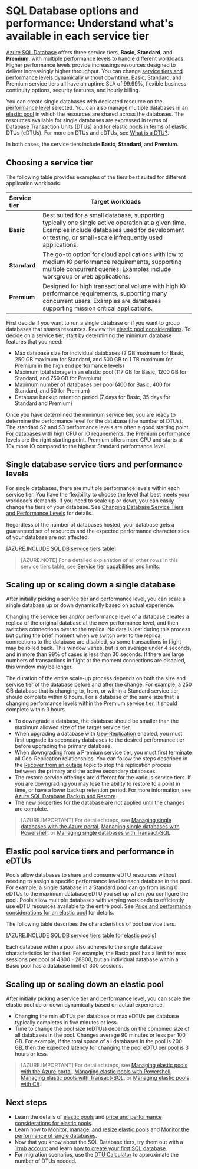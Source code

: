 <properties
    pageTitle="SQL Database performance: Service tiers | Azure"
    description="Compare SQL Database service tiers."
    keywords="database options,database performance"
    services="sql-database"
    documentationcenter=""
    author="janeng"
    manager="jhubbard"
    editor="" />
<tags
    ms.assetid="f5c5c596-cd1e-451f-92a7-b70d4916e974"
    ms.service="sql-database"
    ms.custom="overview"
    ms.devlang="na"
    ms.topic="article"
    ms.tgt_pltfrm="na"
    ms.workload="data-management"
    ms.date="02/09/2017"
    wacn.date=""
    ms.author="janeng" />

# SQL Database options and performance: Understand what's available in each service tier
[Azure SQL Database](/documentation/articles/sql-database-technical-overview/) offers three service tiers, **Basic**, **Standard**, and **Premium**, with multiple performance levels to handle different workloads. Higher performance levels provide increasings resources designed to deliver increasingly higher throughput. You can change [service tiers and performance levels dynamically](/documentation/articles/sql-database-service-tiers/) without downtime. Basic, Standard, and Premium service tiers all have an uptime SLA of 99.99%, flexible business continuity options, security features, and hourly billing. 

You can create single databases with dedicated resource on the [performance level](/documentation/articles/sql-database-service-tiers/#single-database-service-tiers-and-performance-levels) selected. You can also manage multiple databases in an [elastic pool](/documentation/articles/sql-database-service-tiers/#elastic-pool-service-tiers-and-performance-in-edtus) in which the resources are shared across the databases. The resources available for single databases are expressed in terms of Database Transaction Units (DTUs) and for elastic pools in terms of elastic DTUs (eDTUs). For more on DTUs and eDTUs, see [What is a DTU?](/documentation/articles/sql-database-what-is-a-dtu/). 

In both cases, the service tiers include **Basic**, **Standard**, and **Premium**. 

## Choosing a service tier
The following table provides examples of the tiers best suited for different application workloads.

| Service tier | Target workloads |
| :--- | --- |
| **Basic** | Best suited for a small database, supporting typically one single active operation at a given time. Examples include databases used for development or testing, or small-scale infrequently used applications. |
| **Standard** |The go-to option for cloud applications with low to medium IO performance requirements, supporting multiple concurrent queries. Examples include workgroup or web applications. |
| **Premium** | Designed for high transactional volume with high IO performance requirements, supporting many concurrent users. Examples are databases supporting mission critical applications. |

First decide if you want to run a single database or if you want to group databases that shares resources. Review the [elastic pool considerations](/documentation/articles/sql-database-elastic-pool-guidance/). To decide on a service tier, start by determining the minimum database features that you need:

* Max database size for individual databases (2 GB maximum for Basic, 250 GB maximum for Standard, and 500 GB to 1 TB maximum for Premium in the high end performance levels)
* Maximum total storage in an elastic pool (117 GB for Basic, 1200 GB for Standard, and 750 GB for Premium)
* Maximum number of databases per pool (400 for Basic, 400 for Standard, and 50 for Premium)
* Database backup retention period (7 days for Basic, 35 days for Standard and Premium)

Once you have determined the minimum service tier, you are ready to determine the performance level for the database (the number of DTUs). The standard S2 and S3 performance levels are often a good starting point. For databases with high CPU or IO requirements, the Premium performance levels are the right starting point. Premium offers more CPU and starts at 10x more IO compared to the highest Standard performance level.

## Single database service tiers and performance levels
For single databases, there are multiple performance levels within each service tier. You have the flexibility to choose the level that best meets your workload’s demands. If you need to scale up or down, you can easily change the tiers of your database. See [Changing Database Service Tiers and Performance Levels](/documentation/articles/sql-database-service-tiers/) for details.

Regardless of the number of databases hosted, your database gets a guaranteed set of resources and the expected performance characteristics of your database are not affected.

[AZURE.INCLUDE [SQL DB service tiers table](../../includes/sql-database-service-tiers-table.md)]


>[AZURE.NOTE] For a detailed explanation of all other rows in this service tiers table, see [Service tier capabilities and limits](/documentation/articles/sql-database-performance-guidance/#service-tier-capabilities-and-limits).

## Scaling up or scaling down a single database

After initially picking a service tier and performance level, you can scale a single database up or down dynamically based on actual experience. 


Changing the service tier and/or performance level of a database creates a replica of the original database at the new performance level, and then switches connections over to the replica. No data is lost during this process but during the brief moment when we switch over to the replica, connections to the database are disabled, so some transactions in flight may be rolled back. This window varies, but is on average under 4 seconds, and in more than 99% of cases is less than 30 seconds. If there are large numbers of transactions in flight at the moment connections are disabled, this window may be longer.  

The duration of the entire scale-up process depends on both the size and service tier of the database before and after the change. For example, a 250 GB database that is changing to, from, or within a Standard service tier, should complete within 6 hours. For a database of the same size that is changing performance levels within the Premium service tier, it should complete within 3 hours.

* To downgrade a database, the database should be smaller than the maximum allowed size of the target service tier. 
* When upgrading a database with [Geo-Replication](/documentation/articles/sql-database-geo-replication-portal/) enabled, you must first upgrade its secondary databases to the desired performance tier before upgrading the primary database.
* When downgrading from a Premium service tier, you must first terminate all Geo-Replication relationships. You can follow the steps described in the [Recover from an outage](/documentation/articles/sql-database-disaster-recovery/) topic to stop the replication process between the primary and the active secondary databases.
* The restore service offerings are different for the various service tiers. If you are downgrading you may lose the ability to restore to a point in time, or have a lower backup retention period. For more information, see [Azure SQL Database Backup and Restore](/documentation/articles/sql-database-business-continuity/).
* The new properties for the database are not applied until the changes are complete.

> [AZURE.IMPORTANT]
> For detailed steps, see [Managing single databases with the Azure portal](/documentation/articles/sql-database-manage-single-databases-portal/), [Managing single databases with Powershell](/documentation/articles/sql-database-manage-single-databases-powershell/), or [Managing single databases with Transact-SQL](/documentation/articles/sql-database-manage-single-databases-tsql/).
>

## Elastic pool service tiers and performance in eDTUs

Pools allow databases to share and consume eDTU resources without needing to assign a specific performance level to each database in the pool. For example, a single database in a Standard pool can go from using 0 eDTUs to the maximum database eDTU you set up when you configure the pool. Pools allow multiple databases with varying workloads to efficiently use eDTU resources available to the entire pool. See [Price and performance considerations for an elastic pool](/documentation/articles/sql-database-elastic-pool-guidance/) for details.

The following table describes the characteristics of pool service tiers.

[AZURE.INCLUDE [SQL DB service tiers table for elastic pools](../../includes/sql-database-service-tiers-table-elastic-pools.md)]

Each database within a pool also adheres to the single database characteristics for that tier. For example, the Basic pool has a limit for max sessions per pool of 4800 - 28800, but an individual database within a Basic pool has a database limit of 300 sessions.

## Scaling up or scaling down an elastic pool

After initially picking a service tier and performance level, you can scale the elastic pool up or down dynamically based on actual experience. 

* Changing the min eDTUs per database or max eDTUs per database typically completes in five minutes or less.
* Time to change the pool size (eDTUs) depends on the combined size of all databases in the pool. Changes average 90 minutes or less per 100 GB. For example, if the total space of all databases in the pool is 200 GB, then the expected latency for changing the pool eDTU per pool is 3 hours or less.

> [AZURE.IMPORTANT]
> For detailed steps, see [Managing elastic pools with the Azure portal](/documentation/articles/sql-database-elastic-pool-manage-portal/), [Managing elastic pools with Powershell](/documentation/articles/sql-database-elastic-pool-manage-powershell/), [Managing elastic pools with Transact-SQL](/documentation/articles/sql-database-elastic-pool-manage-tsql/), or [Managing elastic pools with C#](/documentation/articles/sql-database-elastic-pool-manage-csharp/).
>

## Next steps

* Learn the details of [elastic pools](/documentation/articles/sql-database-elastic-pool-guidance/) and [price and performance considerations for elastic pools](/documentation/articles/sql-database-elastic-pool-guidance/).
* Learn how to [Monitor, manage, and resize elastic pools](/documentation/articles/sql-database-elastic-pool-manage-portal/) and [Monitor the performance of single databases](/documentation/articles/sql-database-single-database-monitor/).
* Now that you know about the SQL Database tiers, try them out with a [1rmb account](/pricing/1rmb-trial/) and learn [how to create your first SQL database](/documentation/articles/sql-database-get-started/).
* For migration scenarios, use the [DTU Calculator](http://dtucalculator.azurewebsites.net/) to approximate the number of DTUs needed. 

